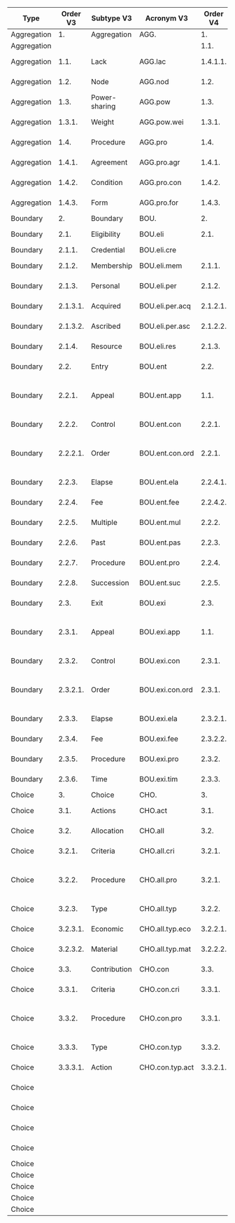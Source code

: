 | Type | Order V3 | Subtype V3 | Acronym V3 | Order V4 | Subtype V4 | Acronym V4 | Change |
|------|----------|------------|-------------|----------|------------|-------------|--------|
|  Aggregation    |      1.    |   Aggregation         |  AGG.           |     1.     |     Aggregation       |     AGG.        |        |
|  Aggregation    |          |            |             |    1.1.      |       Conflict    |     AGG.con         |   Created     |
|  Aggregation    |     1.1.     |      Lack     |  AGG.lac       |     1.4.1.1.       |       Lack        |      AGG.pro.agr.lac       |    Hierarchy modified    |
|  Aggregation    |    1.2.      |     Node       |        AGG.nod     |     1.2.     |      Node      |    AGG.nod         |    No changes    |
|  Aggregation    |     1.3.     |      Power-sharing      |       AGG.pow      |   1.3.       |    Power-sharing          |    AGG.pow          |   No changes      |
|  Aggregation    |   1.3.1.       |      Weight      |   AGG.pow.wei          |  1.3.1.        |    Weight        |     AGG.pow.wei          |   No changes     |
|  Aggregation    |      1.4.    |    Procedure        |   AGG.pro          |   1.4.        |   Procedure         |       AGG.pro      |   No changes      |
|  Aggregation    |     1.4.1.     |    Agreement        |   AGG.pro.agr          |         1.4.1. |  Agreement          |     AGG.pro.agr        |     No changes   |
|  Aggregation    |   1.4.2.       |   Condition         |      AGG.pro.con       |    1.4.2.       |    Condition        |     AGG.pro.con        |   No changes     |
|  Aggregation    |    1.4.3.      |    Form        |   AGG.pro.for          |    1.4.3.       | Form           |      AGG.pro.for       |   Definition modified     |
|  Boundary    |     2.     |    Boundary       |      BOU.        |     2.     |    Boundary     |       BOU.          |        |
|  Boundary    |   2.1.       |    Eligibility         |      BOU.eli       |     2.1.     |    Eligibility        |     BOU.eli        |   No changes     |
|  Boundary    |     2.1.1.     |      Credential      |     BOU.eli.cre        |           |     Eligibility      |    BOU.eli          |   Removed     |
|  Boundary    |   2.1.2.       |    Membership         |       BOU.eli.mem      |      2.1.1.    |    Membership        | BOU.eli.mem            |  No changes      |
|  Boundary    |     2.1.3.     |   Personal          |      BOU.eli.per       |    2.1.2.      |    Personal        |    BOU.eli.per           |   No changes     |
|  Boundary    |    2.1.3.1.      |    Acquired         |     BOU.eli.per.acq        |    2.1.2.1.       |     Acquired      |      BOU.eli.per.acq       |   No changes     |
|  Boundary    |   2.1.3.2.       |   Ascribed          |     BOU.eli.per.asc        |    2.1.2.2.      |     Ascribed        |      BOU.eli.per.asc       |   No changes      |
|  Boundary    |    2.1.4.      |  Resource           |     BOU.eli.res        |   2.1.3.       |      Resource      |   BOU.eli.res          |   Definition modified     |
|  Boundary    |   2.2.       |   Entry         |      BOU.ent       |   2.2.       |  Entry          |    BOU.ent         |    No changes     |
|  Boundary    |   2.2.1.       |    Appeal        |      BOU.ent.app        |   1.1.       |     Conflict       |     AGG.con       |  Moved to a different type      |
|  Boundary    |      2.2.2.    |   Control         |    BOU.ent.con        |      2.2.1.    |    Control        |      BOU.ent.con       |   Definition modified      |
|  Boundary    |    2.2.2.1.      |   Order         |      BOU.ent.con.ord       |    2.2.1.       |      Control      |    BOU.ent.con         | Merged with another subtype       |
|  Boundary    |    2.2.3.     |   Elapse         |   BOU.ent.ela          |   2.2.4.1.       |   Elapse       |   BOU.ent.pro.ela          |  Hierarchy modified      |
|  Boundary    |   2.2.4.       |   Fee         |       BOU.ent.fee      | 2.2.4.2.         |   Fee         |  BOU.ent.pro.fee           |  Hierarchy modified       |
|  Boundary    |   2.2.5.       |  Multiple          |   BOU.ent.mul          |   2.2.2.       |    Multiple        |     BOU.ent.mul        |  Definition modified       |
|  Boundary    |    2.2.6.      |   Past         |     BOU.ent.pas        |     2.2.3.     |    Past        |    BOU.ent.pas          |   No changes       |
|  Boundary    |    2.2.7.      |  Procedure          |    BOU.ent.pro        |      2.2.4.    |    Procedure        |    BOU.ent.pro         |   No changes     |
|  Boundary    |   2.2.8.       |  Succession         |     BOU.ent.suc        | 2.2.5.         |   Succession         |   BOU.ent.suc          | No changes        |
|  Boundary    |  2.3.        |    Exit       |   BOU.exi          |   2.3.       |    Exit        |  BOU.exi           |  No changes      |
|  Boundary    |  2.3.1.        |     Appeal       |   BOU.exi.app          |    1.1.      |   Conflict      |     AGG.con           | Moved to a different type        |
|  Boundary    |  2.3.2.        |    Control        |    BOU.exi.con         |   2.3.1.       |   Control         |   BOU.exi.con          |  Definition modified      |
|  Boundary    |  2.3.2.1.        |    Order        |   BOU.exi.con.ord          |   2.3.1.        |      Control      |   BOU.exi.con          |  Merged with another subtype      |
|  Boundary    |  2.3.3.        |    Elapse        |    BOU.exi.ela         |   2.3.2.1.       |   Elapse         |     BOU.exi.pro.ela        |  Hierarchy modified      |
|  Boundary    |   2.3.4.       |   Fee         |    BOU.exi.fee         |     2.3.2.2.     |  Fee          |   BOU.exi.pro.fee          |   Hierarchy modified     |
|  Boundary    |    2.3.5.      |   Procedure         |    BOU.exi.pro         |  2.3.2.        | Procedure           |    BOU.exi.pro         |   No changes      |
|  Boundary    |  2.3.6.        | Time           |  BOU.exi.tim           |    2.3.3.      |     Time       |    BOU.exi.tim         |  No changes      |
|  Choice    |  3.        |       Choice    |     CHO.        |     3.   |    Choice        |     CHO.        |        |
|  Choice    |   3.1.       |     Actions       |     CHO.act        |         3.1. |     Actions       | CHO.act            |   No changes     |
|  Choice    |   3.2.       |   Allocation         |   CHO.all          |  3.2.        |      Allocation      |  CHO.all                |  No changes      |
|  Choice    |    3.2.1.      |   Criteria         |   CHO.all.cri          |    3.2.1.      |   Criteria         |   CHO.all.cri          | Definition modified      |
|  Choice    |    3.2.2.      |    Procedure        |  CHO.all.pro           |   3.2.1.        |  Criteria          |   CHO.all.cri          |   Merged with another subtype     |
|  Choice    |    3.2.3.      |    Type        |   CHO.all.typ          |   3.2.2.       |    Type        |     CHO.all.typ           |   No changes     |
|  Choice    |  3.2.3.1.        |    Economic        |   CHO.all.typ.eco          |   3.2.2.1.       |   Economic         |  CHO.all.typ.eco           |  No changes      |
|  Choice    |  3.2.3.2.        |    Material        |  CHO.all.typ.mat           | 3.2.2.2.         |  Material          |   CHO.all.typ.mat          |   No changes     |
|  Choice    |  3.3.        |  Contribution          |    CHO.con         |       3.3.   |     Contribution       |   CHO.con          |    No changes    |
|  Choice    |  3.3.1.        |   Criteria         |      CHO.con.cri       | 3.3.1.         | Criteria           |    CHO.con.cri          | Definition modified        |
|  Choice    |  3.3.2.        |    Procedure        |   CHO.con.pro          |    3.3.1.       |  Criteria          |   CHO.con.cri          | Merged with another subtype       |
|  Choice    |  3.3.3.        |     Type       |    CHO.con.typ         |   3.3.2.       |    Type        |   CHO.con.typ          |   No changes     |
|  Choice    |   3.3.3.1.       |   Action         |    CHO.con.typ.act         |    3.3.2.1.      |    Action        |     CHO.con.typ.act        |   No changes      |
|  Choice    |          |            |             |          |            |             |  No changes       |
|  Choice    |          |            |             |          |            |             |    No changes     |
|  Choice    |          |            |             |          |            |             |    No changes     |
|  Choice    |          |            |             |          |            |             |    Definition modified    |
|  Choice    |          |            |             |          |            |             |        |
|  Choice    |          |            |             |          |            |             |        |
|  Choice    |          |            |             |          |            |             |        |
|  Choice    |          |            |             |          |            |             |        |
|  Choice    |          |            |             |          |            |             |        |



